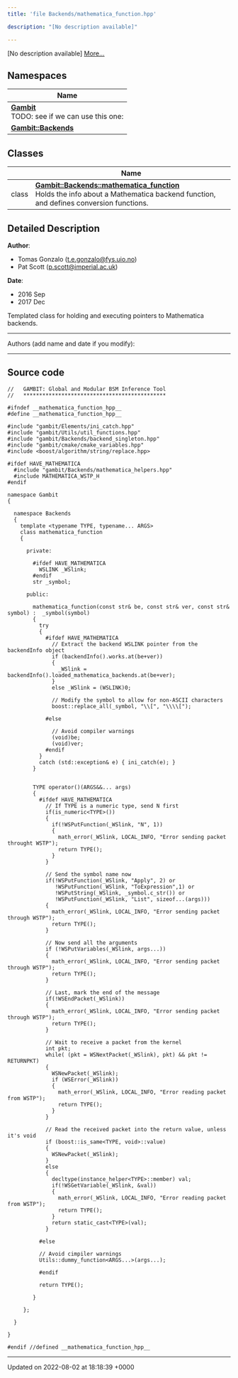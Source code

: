 ```yaml
---
title: 'file Backends/mathematica_function.hpp'

description: "[No description available]"

---
```







[No description available] [More...](#detailed-description)

## Namespaces

| Name           |
| -------------- |
| **[Gambit](/documentation/code/main/namespaces/namespacegambit/)** <br>TODO: see if we can use this one:  |
| **[Gambit::Backends](/documentation/code/main/namespaces/namespacegambit_1_1backends/)**  |

## Classes

|                | Name           |
| -------------- | -------------- |
| class | **[Gambit::Backends::mathematica_function](/documentation/code/main/classes/classgambit_1_1backends_1_1mathematica__function/)** <br>Holds the info about a Mathematica backend function, and defines conversion functions.  |

## Detailed Description


**Author**: 

  * Tomas Gonzalo ([t.e.gonzalo@fys.uio.no](mailto:t.e.gonzalo@fys.uio.no)) 
  * Pat Scott ([p.scott@imperial.ac.uk](mailto:p.scott@imperial.ac.uk)) 


**Date**: 

  * 2016 Sep
  * 2017 Dec


Templated class for holding and executing pointers to Mathematica backends.



------------------

Authors (add name and date if you modify):



------------------




## Source code

```
//   GAMBIT: Global and Modular BSM Inference Tool
//   *********************************************

#ifndef __mathematica_function_hpp__
#define __mathematica_function_hpp__

#include "gambit/Elements/ini_catch.hpp"
#include "gambit/Utils/util_functions.hpp"
#include "gambit/Backends/backend_singleton.hpp"
#include "gambit/cmake/cmake_variables.hpp"
#include <boost/algorithm/string/replace.hpp>

#ifdef HAVE_MATHEMATICA
  #include "gambit/Backends/mathematica_helpers.hpp"
  #include MATHEMATICA_WSTP_H
#endif

namespace Gambit
{

  namespace Backends
  {
    template <typename TYPE, typename... ARGS>
    class mathematica_function
    {

      private:

        #ifdef HAVE_MATHEMATICA
          WSLINK _WSlink;
        #endif
        str _symbol;

      public:

        mathematica_function(const str& be, const str& ver, const str& symbol) :  _symbol(symbol)
        {
          try
          {
            #ifdef HAVE_MATHEMATICA
              // Extract the backend WSLINK pointer from the backendInfo object
              if (backendInfo().works.at(be+ver))
              {
                _WSlink = backendInfo().loaded_mathematica_backends.at(be+ver);
              }
              else _WSlink = (WSLINK)0;

              // Modify the symbol to allow for non-ASCII characters
              boost::replace_all(_symbol, "\\[", "\\\\[");

            #else

              // Avoid compiler warnings
              (void)be;
              (void)ver;
            #endif
          }
          catch (std::exception& e) { ini_catch(e); }
        }


        TYPE operator()(ARGS&&... args)
        {
          #ifdef HAVE_MATHEMATICA
            // If TYPE is a numeric type, send N first
            if(is_numeric<TYPE>())
            { 
              if(!WSPutFunction(_WSlink, "N", 1))
              {
                math_error(_WSlink, LOCAL_INFO, "Error sending packet throught WSTP");
                return TYPE();
              }
            }

            // Send the symbol name now
            if(!WSPutFunction(_WSlink, "Apply", 2) or
               !WSPutFunction(_WSlink, "ToExpression",1) or
               !WSPutString(_WSlink, _symbol.c_str()) or
               !WSPutFunction(_WSlink, "List", sizeof...(args)))
            {
              math_error(_WSlink, LOCAL_INFO, "Error sending packet through WSTP");
              return TYPE();
            }

            // Now send all the arguments
            if (!WSPutVariables(_WSlink, args...))
            {
              math_error(_WSlink, LOCAL_INFO, "Error sending packet through WSTP");
              return TYPE();
            }

            // Last, mark the end of the message
            if(!WSEndPacket(_WSlink))
            {
              math_error(_WSlink, LOCAL_INFO, "Error sending packet through WSTP");
              return TYPE();
            }

            // Wait to receive a packet from the kernel
            int pkt;
            while( (pkt = WSNextPacket(_WSlink), pkt) && pkt != RETURNPKT)
            {
              WSNewPacket(_WSlink);
              if (WSError(_WSlink))
              {
                math_error(_WSlink, LOCAL_INFO, "Error reading packet from WSTP");
                return TYPE();
              }
            }

            // Read the received packet into the return value, unless it's void
            if (boost::is_same<TYPE, void>::value)
            {
              WSNewPacket(_WSlink);
            }
            else
            {
              decltype(instance_helper<TYPE>::member) val;
              if(!WSGetVariable(_WSlink, &val))
              {
                math_error(_WSlink, LOCAL_INFO, "Error reading packet from WSTP");
                return TYPE();
              }
              return static_cast<TYPE>(val);
            }

          #else

          // Avoid cimpiler warnings
          Utils::dummy_function<ARGS...>(args...);

          #endif

          return TYPE();

        }

     };

  }

}

#endif //defined __mathematica_function_hpp__
```


-------------------------------

Updated on 2022-08-02 at 18:18:39 +0000
